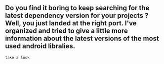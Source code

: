 ## Do you find it boring to keep searching for the latest dependency version for your projects ? Well, you just landed at the right port. I've organized and tried to give a little more information about the latest versions of the most used android libralies.
``take a look``
